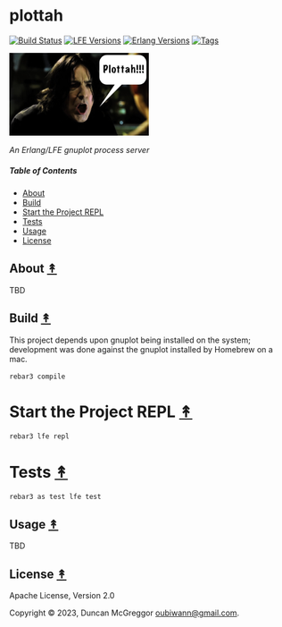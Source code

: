 # plottah

[![Build Status][gh-actions-badge]][gh-actions]
[![LFE Versions][lfe badge]][lfe]
[![Erlang Versions][erlang badge]][versions]
[![Tags][github tags badge]][github tags]

[![Project Logo][logo]][logo-large]

*An Erlang/LFE gnuplot process server*

##### Table of Contents

* [About](#about-)
* [Build](#build-)
* [Start the Project REPL](#start-the-repl-)
* [Tests](#tests-)
* [Usage](#usage-)
* [License](#license-)

## About [&#x219F;](#table-of-contents)

TBD

## Build [&#x219F;](#table-of-contents)

This project depends upon gnuplot being installed on the system; development was done against the gnuplot installed by Homebrew on a mac.

```shell
rebar3 compile
```

# Start the Project REPL [&#x219F;](#table-of-contents)

```shell
rebar3 lfe repl
```

# Tests [&#x219F;](#table-of-contents)

```shell
rebar3 as test lfe test
```

## Usage [&#x219F;](#table-of-contents)

TBD

## License [&#x219F;](#table-of-contents)

Apache License, Version 2.0

Copyright © 2023, Duncan McGreggor <oubiwann@gmail.com>.

[//]: ---Named-Links---

[logo]: priv/images/plottah-x250.jpg
[logo-large]: priv/images/plottah-x1600.jpg
[gh-actions-badge]: https://github.com/lfex/plottah/workflows/ci%2Fcd/badge.svg
[gh-actions]: https://github.com/lfex/plottah/actions
[lfe]: https://github.com/lfe/lfe
[lfe badge]: https://img.shields.io/badge/lfe-2.1+-blue.svg
[erlang badge]: https://img.shields.io/badge/erlang-21%20to%2025-blue.svg
[versions]: https://github.com/lfex/plottah/blob/main/.travis.yml
[github tags]: https://github.com/lfex/plottah/tags
[github tags badge]: https://img.shields.io/github/tag/lfex/plottah.svg
